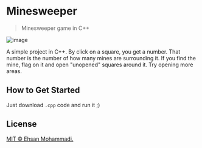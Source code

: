 # Minesweeper

> Minesweeper game in C++

![image](https://github.com/ehsan-mohammadi/Minesweeper-CPP/blob/master/Image.png)

A simple project in C++. By click on a square, you get a number. That number is the number of how many mines are surrounding it. If you find the mine, flag on it and open "unopened" squares around it. Try opening more areas.

## How to Get Started

Just download `.cpp` code and run it ;)

## License

[MIT © Ehsan Mohammadi.](../master/LICENSE)
